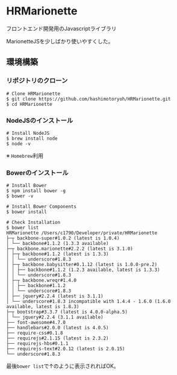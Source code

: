 # HRMarionette
フロントエンド開発用のJavascriptライブラリ

MarionetteJSを少しばかり使いやすくした。

## 環境構築

### リポジトリのクローン
```shell
# Clone HRMarionette
$ git clone https://github.com/hashimotoryoh/HRMarionette.git
$ cd HRMarionette
```

### NodeJSのインストール
```shell
# Install NodeJS
$ brew install node
$ node -v
```

※ `Homebrew`利用

### Bowerのインストール
```shell
# Install Bower
$ npm install bower -g
$ bower -v

# Install Bower Components
$ bower install

# Check Installation
$ bower list
HRMarionette /Users/c1790/Developer/private/HRMarionette
├─┬ backbone-super#1.0.2 (latest is 1.0.4)
│ └── backbone#1.1.2 (1.3.3 available)
├─┬ backbone.marionette#2.2.2 (latest is 3.1.0)
│ ├─┬ backbone#1.1.2 (latest is 1.3.3)
│ │ └── underscore#1.8.3
│ ├─┬ backbone.babysitter#0.1.12 (latest is 1.0.0-pre.2)
│ │ ├── backbone#1.1.2 (1.2.3 available, latest is 1.3.3)
│ │ └── underscore#1.8.3
│ ├─┬ backbone.wreqr#1.4.0
│ │ ├── backbone#1.1.2
│ │ └── underscore#1.8.3
│ ├── jquery#2.2.4 (latest is 3.1.1)
│ └── underscore#1.8.3 incompatible with 1.4.4 - 1.6.0 (1.6.0 available, latest is 1.8.3)
├─┬ bootstrap#3.3.7 (latest is 4.0.0-alpha.5)
│ └── jquery#2.2.4 (3.1.1 available)
├── font-awesome#4.7.0
├── handlebars#2.0.0 (latest is 4.0.5)
├── require-css#0.1.8
├── requirejs#2.1.15 (latest is 2.3.2)
├── requirejs-hbs#0.1.1
├── requirejs-text#2.0.12 (latest is 2.0.15)
└── underscore#1.8.3
```

最後`bower list`で↑のように表示されればOK。
